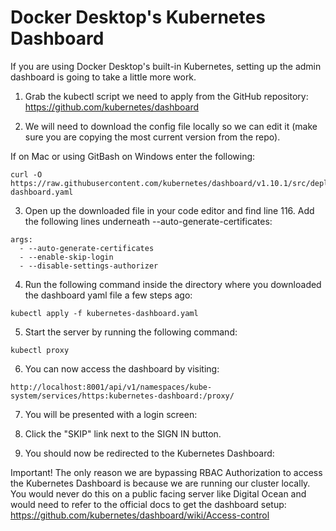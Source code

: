 # Docker Desktop's Kubernetes Dashboard

If you are using Docker Desktop's built-in Kubernetes, setting up the admin dashboard is going to take a little more work.

1. Grab the kubectl script we need to apply from the GitHub repository: https://github.com/kubernetes/dashboard

2. We will need to download the config file locally so we can edit it (make sure you are copying the most current version from the repo).

  If on Mac or using GitBash on Windows enter the following:
```
curl -O https://raw.githubusercontent.com/kubernetes/dashboard/v1.10.1/src/deploy/recommended/kubernetes-dashboard.yaml
```

3. Open up the downloaded file in your code editor and find line 116. Add the following lines underneath --auto-generate-certificates:
```
args:
  - --auto-generate-certificates
  - --enable-skip-login
  - --disable-settings-authorizer
```

4. Run the following command inside the directory where you downloaded the dashboard yaml file a few steps ago:
```
kubectl apply -f kubernetes-dashboard.yaml
```
5. Start the server by running the following command:
```
kubectl proxy
```
6. You can now access the dashboard by visiting:
```
http://localhost:8001/api/v1/namespaces/kube-system/services/https:kubernetes-dashboard:/proxy/
```
7. You will be presented with a login screen:

8. Click the "SKIP" link next to the SIGN IN button.

9. You should now be redirected to the Kubernetes Dashboard:

Important! The only reason we are bypassing RBAC Authorization to access the Kubernetes Dashboard is because we are running our cluster locally. You would never do this on a public facing server like Digital Ocean and would need to refer to the official docs to get the dashboard setup:
https://github.com/kubernetes/dashboard/wiki/Access-control
